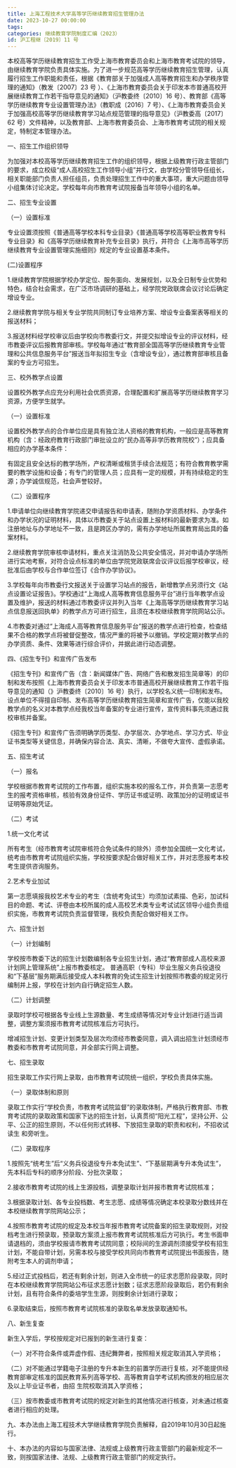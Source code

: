 ```yaml
---
title: 上海工程技术大学高等学历继续教育招生管理办法
date: 2023-10-27 00:00:00
tags: 
categories: 继续教育学院制度汇编（2023）
id: 沪工程继〔2019〕11 号
---
```


本校高等学历继续教育招生工作受上海市教育委员会和上海市教育考试院的领导，由继续教育学院负责具体实施。为了进一步规范高等学历继续教育招生管理，认真履行招生工作职能和责任，根据《教育部关于加强成人高等教育招生和办学秩序管理的通知》（教发〔2007〕23 号 ）、《上海市教育委员会关于印发本市普通高校开展继续教育工作若干指导意见的通知》（沪教委终〔2010〕16 号）、教育部《高等学历继续教育专业设置管理办法》（教职成〔2016〕7 号）、《上海市教育委员会关于加强高校高等学历继续教育学习站点规范管理的指导意见》（沪教委高〔2017〕62 号）文件精神，以及教育部、上海市教育委员会、上海市教育考试院的相关规定，特制定本管理办法。

一、招生工作组织领导

为加强对本校高等学历继续教育招生工作的组织领导，根据上级教育行政主管部门的要求，成立校级“成人高校招生工作领导小组”并行文，由学校分管领导任组长，相关职能部门负责人担任组员，负责处理招生工作中的重大事项，重大问题由领导小组集体讨论决定。学校每年向市教育考试院报备当年领导小组的名单。

二、招生专业设置

（一）设置标准

专业设置须按照《普通高等学校本科专业目录》《普通高等学校高等职业教育专科专业目录》和《高等学历继续教育补充专业目录》执行，并符合《上海市高等学历继续教育专业设置管理实施细则》规定的专业设置基本条件。

(二)设置程序

1.继续教育学院根据学校办学定位、服务面向、发展规划，以及全日制专业优势和特色，结合社会需求，在广泛市场调研的基础上，经学院党政联席会议讨论后确定增设专业。

2.继续教育学院与相关专业学院共同制订专业培养方案、增设专业备案表等相关的报送材料；

3.报送材料经学校审议后由学校向市教委行文，并提交拟增设专业的评议材料，经市教委评议后报教育部审核。学校每年通过“教育部全国高等学历继续教育专业管理和公共信息服务平台”报送当年拟招生专业（含增设专业），通过教育部审核且备案的专业方可招生。

三、校外教学点设置

设置校外教学点应充分利用社会优质资源，合理配置和扩展高等学历继续教育学习资源，方便学生就学。

（一）设置标准

设置校外教学点的合作单位应是具有独立法人资格的教育机构，一般应是高等教育机构（含：经政府教育行政部门审批设立的“民办高等非学历教育院校”）；应具备相应的办学基本条件：

有固定且安全达标的教学场所，产权清晰或租赁手续合法规范；有符合教育教学需要的教学设施和设备；有专门的管理人员；应具有一定的规模，并有持续稳定的生源；办学诚信规范，社会声誉较好。

（二）设置程序

1.申请单位向继续教育学院递交申请报告和申请表，随附办学资质材料、办学条件和办学状况的证明材料，具体以市教委关于站点设置上报材料的最新要求为准。如注册地址与办学地址不一致，且是跨区办学的，需有办学地址所属教育局出具的备案材料。

2.继续教育学院审核申请材料，重点关注消防及公共安全情况，并对申请办学场所进行实地考察，对符合设点标准的单位由学院党政联席会议评议后报学校审议，经批准后由学校与合作单位签订《合作办学协议》。

3.学校每年向市教委行文报送关于设置学习站点的报告，新增教学点另须行文《站点设置论证报告》。学校通过“上海成人高等教育信息服务平台”进行当年教学点设置及维护，报送的材料通过市教委评议并列入当年《上海高等学历继续教育学习站点信息报送回执单》的教学点方可进行招生，且须在本校继续教育学院网站公示。

4.市教委对通过“上海成人高等教育信息服务平台”报送的教学点进行检查，检查结果不合格的教学点将被督促整改，情况严重的将被予以撤销。学校定期对教学点的办学资质、条件、效果等进行综合评价，并据此进行动态调整。

四、《招生专刊》和宣传广告发布

《招生专刊》和宣传广告（含：新闻媒体广告、网络广告和散发招生简章等）的印制和发布按照《上海市教育委员会关于印发本市普通高校开展继续教育工作若干指导意见的通知（》沪教委终〔2010〕16 号）执行，以学校名义统一印制和发布。设点单位不得擅自印制、发布高等学历继续教育招生简章和宣传广告，仅能以我校教学点的名义对本教学点经我校当年备案的专业进行宣传，宣传资料事先须通过我校审核并备案。

《招生专刊》和宣传广告须明确学历类型、办学层次、办学地点、学习方式、毕业证书类型等关键信息，并确保内容合法、真实、清晰，不做夸大宣传、虚假承诺。

五、招生考试

（一）报名

学校根据市教育考试院的工作布置，组织实施本校的报名工作，并负责第一志愿考生的报考资格审核，核验有效身份证件、学历证书或证明、政策加分的证明或证书证明等原始凭证。

（二）考试

1.统一文化考试

所有考生（经市教育考试院审核符合免试条件的除外）须参加全国统一文化考试，统考由市教育考试院组织实施，学校按要求配合做好相关工作，并对志愿报考本校考生提供咨询服务。

2.艺术专业加试

第一志愿填报我校艺术专业的考生（含统考免试生）均须加试素描、色彩，加试科目的命题、考试、评卷由本校所属的成人高校艺术类专业考试试区领导小组负责组织实施，市教育考试院负责监督管理，我校负责配合做好相关工作。

六、招生计划

（一）计划编制

学校按市教委下达的招生计划数编制各专业招生计划，通过“教育部成人高校来源计划网上管理系统”上报市教委核定。 普通高职（专科）毕业生服义务兵役退役和“下基层”服务期满后接受成人本科教育的免试生招生计划按照市教委的规定另行编制并上报，学校在计划内自行确定招生人数。

（二）计划调整

录取时学校可根据各专业线上生源数量、考生成绩等情况对专业计划进行适当调整，调整方案须报市教育考试院核准后方可执行。

增减招生计划、变更计划类型及层次均须经市教委同意，调入调出招生计划须经市教委和市教育考试院同意，并全部实行网上调整。

七、招生录取

招生录取工作实行网上录取，由市教育考试院统一组织，学校负责具体实施。

（一）录取体制和原则

录取工作实行“学校负责，市教育考试院监督”的录取体制，严格执行教育部、市教育考试院的录取政策和国家下达的招生计划，认真贯彻“阳光工程”，坚持公开、公平、公正的招生原则，不以任何形式转移、下放招生录取的职责和权利，不招收试读生 和旁听生。

（二）录取程序

1.按照先“统考生”后“义务兵役退役专升本免试生”、“下基层期满专升本免试生”，先本科后专科的顺序分阶段、分批次录取；

2.接收市教育考试院的线上生源投档，调整录取计划并报市教育考试院核准；

3.根据录取计划、各专业投档数、考生志愿、成绩等情况确定本校录取分数线并在本校继续教育学院网站公示；

4.按照市教育考试院的规定及本校当年报市教育考试院备案的招生录取规则，对投档考生进行预录取，预录取方案须上报市教育考试院核准后方可执行。考生书面申请退档的，须由学校报请市教育考试院同意；校际间的生源调剂须接受学校有招生计划，不能自带计划，另需本校与接受学校共同向市教育考试院提出书面报告，随附考生本人的调剂申请；

5.经过正式投档后，若还有剩余计划，则进入全市统一的征求志愿阶段录取，同时在本校继续教育学院网站公布征求志愿计划数；征求志愿阶段录取后，若仍有剩余计划，且有符合条件的委培学生生源，则按剩余计划进行录取；

6.录取结束后，按照市教育考试院核准的录取名单发放录取通知书。

八、新生复查

新生入学后，学校按规定对已报到的新生进行复查：

（一）对不符合条件或弄虚作假、违纪舞弊者，按照相关规定取消其入学资格；

（二）对不能通过学籍电子注册的专升本新生的前置学历进行复核，对不能提供经教育部审定核准的国民教育系列高等学校、高等教育自学考试机构颁发的相应层次及以上毕业证书者，由招 生院校取消其入学资格；

（三）按市教委或市教育考试院的规定对新生的其他情况进行核查，对未通过核查者进行相应的处理。

九、本办法由上海工程技术大学继续教育学院负责解释，自2019年10月30日起施行。

十、本办法的内容如与国家法律、法规或上级教育行政主管部门的最新规定不一致，则按国家法律、法规、上级教育行政主管部门的规定执行。
